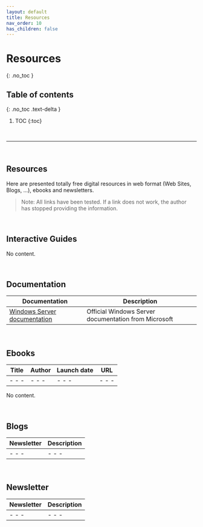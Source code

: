 ```yaml
---
layout: default
title: Resources
nav_order: 10
has_children: false
---
```


# Resources
{: .no_toc }


## Table of contents
{: .no_toc .text-delta }

1. TOC
{:toc}

<br/>

---

<br/>

## Resources

Here are presented totally free digital resources in web format (Web Sites, Blogs, ...), ebooks and newsletters.

> Note: All links have been tested. If a link does not work, the author has stopped providing the information.

<br/>

## Interactive Guides


<!-- 
| Topic | Guide |
| :---: | ---   | 
| - - - | - - - |

--> 

No content.



<br/>

## Documentation

| Documentation | Description |
| --- | --- | 
| [Windows Server documentation](https://learn.microsoft.com/en-us/windows-server/) | Official Windows Server documentation from Microsoft |

<br/>

## Ebooks


| Title | Author    | Launch date   | URL   |
| ---   | ---       | ---           | ---   | 
|- - - | - - - | - - - | - - -|


No content.

<br/>

## Blogs


| Newsletter | Description | 
| --- | --- | 
|- - - | - - - | - - - | - - -|


<br/>

## Newsletter

| Newsletter | Description | 
| --- | --- | 
|- - - | - - - | - - - | - - -|

<br/>

